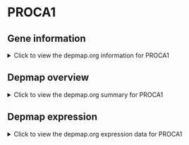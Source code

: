 <h1>PROCA1</h1>

<h2>Gene information</h2>
<details>
  <summary>Click to view the depmap.org information for PROCA1</summary>
  <iframe src="https://depmap.org/portal/gene/PROCA1?tab=about" style="border:none;width:100%;height:800px"></iframe>
</details>

<h2>Depmap overview</h2>
<details>
  <summary>Click to view the depmap.org summary for PROCA1</summary>
  <iframe src="https://depmap.org/portal/gene/PROCA1?tab=overview" style="border:none;width:100%;height:800px"></iframe>
</details>

<h2>Depmap expression</h2>
<details>
  <summary>Click to view the depmap.org expression data for PROCA1</summary>
  <iframe src="https://depmap.org/portal/gene/PROCA1?tab=characterization" style="border:none;width:100%;height:800px"></iframe>
</details>


<!--
<h2>Reactome Pathway diagram</h2>
PNAME
-->


